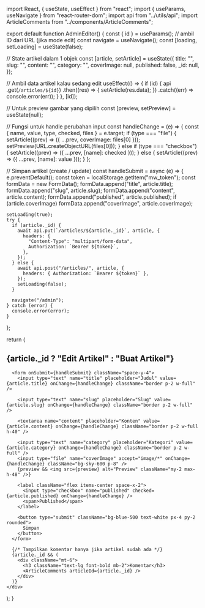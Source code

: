 import React, { useState, useEffect } from "react";
import { useParams, useNavigate } from "react-router-dom";
import api from "../utils/api";
import ArticleComments from "../components/ArticleComments";

export default function AdminEditor() {
  const { id } = useParams(); // ambil ID dari URL (jika mode edit)
  const navigate = useNavigate();
  const [loading, setLoading] = useState(false);

  // State artikel dalam 1 objek
  const [article, setArticle] = useState({
    title: "",
    slug: "",
    content: "",
    category: "",
    coverImage: null,
    published: false,
    _id: null,
  });

  // Ambil data artikel kalau sedang edit
  useEffect(() => {
    if (id) {
      api
        .get(`/articles/${id}`)
        .then((res) => {
          setArticle(res.data);
        })
        .catch((err) => console.error(err));
    }
  }, [id]);

  // Untuk preview gambar yang dipilih
  const [preview, setPreview] = useState(null);

  // Fungsi untuk handle perubahan input
  const handleChange = (e) => {
    const { name, value, type, checked, files } = e.target;
    if (type === "file") {
      setArticle((prev) => ({ ...prev, coverImage: files[0] }));
      setPreview(URL.createObjectURL(files[0]));
    } else if (type === "checkbox") {
      setArticle((prev) => ({ ...prev, [name]: checked }));
    } else {
      setArticle((prev) => ({ ...prev, [name]: value }));
    }
  };

  // Simpan artikel (create / update)
  const handleSubmit = async (e) => {
    e.preventDefault();
    const token = localStorage.getItem("mw_token");
    const formData = new FormData();
    formData.append("title", article.title);
    formData.append("slug", article.slug);
    formData.append("content", article.content);
    formData.append("published", article.published);
    if (article.coverImage) formData.append("coverImage", article.coverImage);

    setLoading(true);
    try {
      if (article._id) {
        await api.put(`/articles/${article._id}`, article, {
          headers: {
            "Content-Type": "multipart/form-data",
            Authorization: `Bearer ${token}`,
          },
        });
      } else {
        await api.post("/articles/", article, {
          headers: { Authorization: `Bearer ${token}` },
        });
        setLoading(false);
      }

      navigate("/admin");
    } catch (error) {
      console.error(error);
    }
  };

  return (
    <div className="p-4">
      <h2 className="text-xl font-bold mb-4">{article._id ? "Edit Artikel" : "Buat Artikel"}</h2>

      <form onSubmit={handleSubmit} className="space-y-4">
        <input type="text" name="title" placeholder="Judul" value={article.title} onChange={handleChange} className="border p-2 w-full" />

        <input type="text" name="slug" placeholder="Slug" value={article.slug} onChange={handleChange} className="border p-2 w-full" />

        <textarea name="content" placeholder="Konten" value={article.content} onChange={handleChange} className="border p-2 w-full h-40" />

        <input type="text" name="category" placeholder="Kategori" value={article.category} onChange={handleChange} className="border p-2 w-full" />
        <input type="file" name="coverImage" accept="image/*" onChange={handleChange} className="bg-sky-600 p-8" />
        {preview && <img src={preview} alt="Preview" className="my-2 max-h-48" />}

        <label className="flex items-center space-x-2">
          <input type="checkbox" name="published" checked={article.published} onChange={handleChange} />
          <span>Published</span>
        </label>

        <button type="submit" className="bg-blue-500 text-white px-4 py-2 rounded">
          Simpan
        </button>
      </form>

      {/* Tampilkan komentar hanya jika artikel sudah ada */}
      {article._id && (
        <div className="mt-6">
          <h3 className="text-lg font-bold mb-2">Komentar</h3>
          <ArticleComments articleId={article._id} />
        </div>
      )}
    </div>
  );
}
